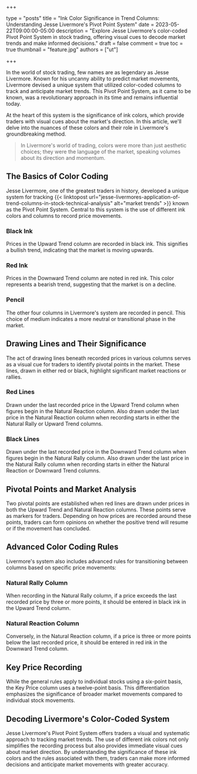 +++

type = "posts"
title = "Ink Color Significance in Trend Columns: Understanding Jesse Livermore's Pivot Point System"
date = 2023-05-22T09:00:00-05:00
description = "Explore Jesse Livermore's color-coded Pivot Point System in stock trading, offering visual cues to decode market trends and make informed decisions."
draft = false
comment = true
toc = true
thumbnail = "feature.jpg"
authors = ["ut"]

+++

In the world of stock trading, few names are as legendary as Jesse Livermore. Known for his uncanny ability to predict market movements, Livermore devised a unique system that utilized color-coded columns to track and anticipate market trends. This Pivot Point System, as it came to be known, was a revolutionary approach in its time and remains influential today.

At the heart of this system is the significance of ink colors, which provide traders with visual cues about the market's direction. In this article, we'll delve into the nuances of these colors and their role in Livermore's groundbreaking method.

> In Livermore's world of trading, colors were more than just aesthetic choices; they were the language of the market, speaking volumes about its direction and momentum.

## The Basics of Color Coding
Jesse Livermore, one of the greatest traders in history, developed a unique system for tracking {{< linktopost url="jesse-livermores-application-of-trend-columns-in-stock-technical-analysis" alt="market trends" >}} known as the Pivot Point System. Central to this system is the use of different ink colors and columns to record price movements.
### Black Ink
Prices in the Upward Trend column are recorded in black ink. This signifies a bullish trend, indicating that the market is moving upwards.
### Red Ink
Prices in the Downward Trend column are noted in red ink. This color represents a bearish trend, suggesting that the market is on a decline.
### Pencil
The other four columns in Livermore's system are recorded in pencil. This choice of medium indicates a more neutral or transitional phase in the market.

## Drawing Lines and Their Significance
The act of drawing lines beneath recorded prices in various columns serves as a visual cue for traders to identify pivotal points in the market. These lines, drawn in either red or black, highlight significant market reactions or rallies.
### Red Lines
Drawn under the last recorded price in the Upward Trend column when figures begin in the Natural Reaction column. Also drawn under the last price in the Natural Reaction column when recording starts in either the Natural Rally or Upward Trend columns.
### Black Lines
Drawn under the last recorded price in the Downward Trend column when figures begin in the Natural Rally column. Also drawn under the last price in the Natural Rally column when recording starts in either the Natural Reaction or Downward Trend columns.

## Pivotal Points and Market Analysis
Two pivotal points are established when red lines are drawn under prices in both the Upward Trend and Natural Reaction columns. These points serve as markers for traders. Depending on how prices are recorded around these points, traders can form opinions on whether the positive trend will resume or if the movement has concluded.

## Advanced Color Coding Rules
Livermore's system also includes advanced rules for transitioning between columns based on specific price movements:
### Natural Rally Column
When recording in the Natural Rally column, if a price exceeds the last recorded price by three or more points, it should be entered in black ink in the Upward Trend column.
### Natural Reaction Column
Conversely, in the Natural Reaction column, if a price is three or more points below the last recorded price, it should be entered in red ink in the Downward Trend column.
## Key Price Recording
While the general rules apply to individual stocks using a six-point basis, the Key Price column uses a twelve-point basis. This differentiation emphasizes the significance of broader market movements compared to individual stock movements.

## Decoding Livermore's Color-Coded System
Jesse Livermore's Pivot Point System offers traders a visual and systematic approach to tracking market trends. The use of different ink colors not only simplifies the recording process but also provides immediate visual cues about market direction. By understanding the significance of these ink colors and the rules associated with them, traders can make more informed decisions and anticipate market movements with greater accuracy.
